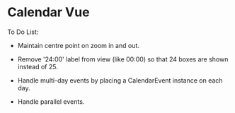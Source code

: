 # Calendar Vue

To Do List:
- Maintain centre point on zoom in and out.
- Remove '24:00' label from view (like 00:00) so that 24 boxes are shown instead of 25.
- Handle multi-day events by placing a CalendarEvent instance on each day.

- Handle parallel events.
